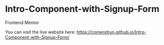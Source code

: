 # Intro-Component-with-Signup-Form
Frontend Mentor
 
 You can visit the live website here:
 https://comendrun.github.io/Intro-Component-with-Signup-Form/
